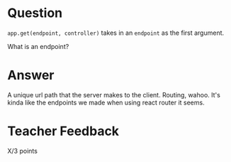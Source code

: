 # Question

`app.get(endpoint, controller)` takes in an `endpoint` as the first argument.

What is an endpoint?

# Answer

A unique url path that the server makes to the client. Routing, wahoo. It's kinda like the endpoints we made when using react router it seems.

# Teacher Feedback

X/3 points
